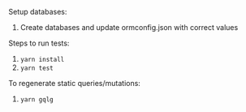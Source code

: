 Setup databases:
1. Create databases and update ormconfig.json with correct values 

Steps to run tests:
1. `yarn install`
2. `yarn test`

To regenerate static queries/mutations:
1. `yarn gqlg`

